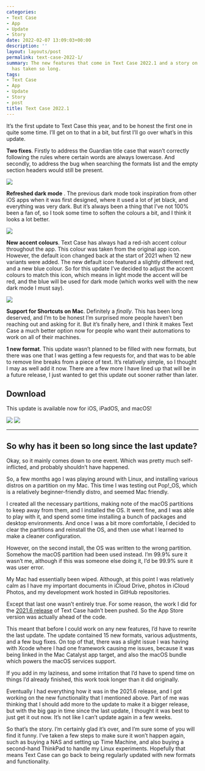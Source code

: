 ```yaml
---
categories:
- Text Case
- App
- Update
- Story
date: 2022-02-07 13:09:03+00:00
description: ''
layout: layouts/post
permalink: text-case-2022-1/
summary: The new features that come in Text Case 2022.1 and a story on why this update
  has taken so long.
tags:
- Text Case
- App
- Update
- Story
- post
title: Text Case 2022.1
---
```


It’s the first update to Text Case this year, and to be honest the first one in quite some time. I’ll get on to that in a bit, but first I’ll go over what’s in this update.

**Two fixes**. Firstly to address the Guardian title case that wasn’t correctly following the rules where certain words are always lowercase. And secondly, to address the bug when searching the formats list and the empty section headers would still be present.

<img src="https://chrishannah.me/images/2022/02/Monday--07-Feb-2022-11-18-58.png" caption="">

**Refreshed dark mode** . The previous dark mode took inspiration from other iOS apps when it was first designed, where it used a lot of jet black, and everything was very dark. But it’s always been a thing that I’ve not 100% been a fan of, so I took some time to soften the colours a bit, and I think it looks a lot better.

<img src="https://chrishannah.me/images/2022/02/Monday--07-Feb-2022-11-33-37.png" caption="">

**New accent colours**. Text Case has always had a red-ish accent colour throughout the app. This colour was taken from the original app icon. However, the default icon changed back at the start of 2021 when 12 new variants were added. The new default icon featured a slightly different red, and a new blue colour. So for this update I’ve decided to adjust the accent colours to match this icon, which means in light mode the accent will be red, and the blue will be used for dark mode (which works well with the new dark mode I must say).

<img src="https://chrishannah.me/images/2022/02/Monday--07-Feb-2022-11-21-24-1.PNG">

**Support for Shortcuts on Mac**. Definitely a _finally_. This has been long deserved, and I’m to be honest I’m surprised more people haven’t ben reaching out and asking for it. But it’s finally here, and I think it makes Text Case a much better option now for people who want their automations to work on all of their machines.

**1 new format**. This update wasn’t planned to be filled with new formats, but there was one that I was getting a few requests for, and that was to be able to remove line breaks from a piece of text. It’s relatively simple, so I thought I may as well add it now. There are a few more I have lined up that will be in a future release, I just wanted to get this update out sooner rather than later.

## Download

This update is available now for iOS, iPadOS, and macOS!

<a href="https://apps.apple.com/us/app/text-case/id1407730596?uo=4"><img src="https://textcase.app/assets/appstore.png" style="max-height: 40px !important;"/></a>
<a href="https://apps.apple.com/us/app/text-case/id1492174677?ls=1&mt=12"><img src="https://textcase.app/assets/macappstore.png" style="max-height: 40px !important;"/></a>

---

## So why has it been so long since the last update?

Okay, so it mainly comes down to one event. Which was pretty much self-inflicted, and probably shouldn’t have happened.

So, a few months ago I was playing around with Linux, and installing various distros on a partition on my Mac. This time I was testing out Pop!_OS, which is a relatively beginner-friendly distro, and seemed Mac friendly.

I created all the necessary partitions, making note of the macOS partitions to keep away from them, and I installed the OS. It went fine, and I was able to play with it, and spend some time installing a bunch of packages and desktop environments. And once I was a bit more comfortable, I decided to clear the partitions and reinstall the OS, and then use what I learned to make a cleaner configuration.

However, on the second install, the OS was written to the wrong partition. Somehow the macOS partition had been used instead. I’m 99.9% sure it wasn’t me, although if this was someone else doing it, I’d be 99.9% sure it was user error.

My Mac had essentially been wiped. Although, at this point I was relatively calm as I have my important documents in iCloud Drive, photos in iCloud Photos, and my development work hosted in GitHub repositories.

Except that last one wasn’t entirely true. For some reason, the work I did for the [2021.6 release](https://chrishannah.me/text-case-2021-6/) of Text Case hadn’t been pushed. So the App Store version was actually ahead of the code.

This meant that before I could work on any new features, I’d have to rewrite the last update. The update contained 15 new formats, various adjustments, and a few bug fixes. On top of that, there was a slight issue I was having with Xcode where I had one framework causing me issues, because it was being linked in the Mac Catalyst app target, and also the macOS bundle which powers the macOS services support.

If you add in my laziness, and some irritation that I’d have to spend time on things I’d already finished, this work took longer than it did originally.

Eventually I had everything how it was in the 2021.6 release, and I got working on the new functionality that I mentioned above. Part of me was thinking that I should add more to the update to make it a bigger release, but with the big gap in time since the last update, I thought it was best to just get it out now. It’s not like I can’t update again in a few weeks.

So that’s the story. I’m certainly glad it’s over, and I’m sure some of you will find it funny. I’ve taken a few steps to make sure it won’t happen again, such as buying a NAS and setting up Time Machine, and also buying a second-hand ThinkPad to handle my Linux experiments. Hopefully that means Text Case can go back to being regularly updated with new formats and functionality.

